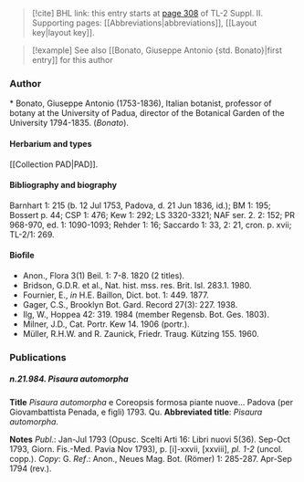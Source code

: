 > [!cite] BHL link: this entry starts at [page 308](https://www.biodiversitylibrary.org/item/103859#page/318/mode/1up) of TL-2 Suppl. II.
> Supporting pages: [[Abbreviations|abbreviations]], [[Layout key|layout key]].

> [!example] See also [[Bonato, Giuseppe Antonio {std. Bonato}|first entry]] for this author

### Author

\* Bonato, Giuseppe Antonio (1753-1836), Italian botanist, professor of botany at the University of Padua, director of the Botanical Garden of the University 1794-1835. (*Bonato*).

#### Herbarium and types

[[Collection PAD|PAD]].

#### Bibliography and biography

Barnhart 1: 215 (b. 12 Jul 1753, Padova, d. 21 Jun 1836, id.); BM 1: 195; Bossert p. 44; CSP 1: 476; Kew 1: 292; LS 3320-3321; NAF ser. 2. 2: 152; PR 968-970, ed. 1: 1090-1093; Rehder 1: 16; Saccardo 1: 33, 2: 21, cron. p. xvii; TL-2/1: 269.

#### Biofile

- Anon., Flora 3(1) Beil. 1: 7-8. 1820 (2 titles).
- Bridson, G.D.R. et al., Nat. hist. mss. res. Brit. Isl. 283.1. 1980.
- Fournier, E., *in* H.E. Baillon, Dict. bot. 1: 449. 1877.
- Gager, C.S., Brooklyn Bot. Gard. Record 27(3): 227. 1938.
- Ilg, W., Hoppea 42: 319. 1984 (member Regensb. Bot. Ges. 1803).
- Milner, J.D., Cat. Portr. Kew 14. 1906 (portr.).
- Müller, R.H.W. and R. Zaunick, Friedr. Traug. Kützing 155. 1960.

### Publications

##### n.21.984. Pisaura automorpha

**Title**
*Pisaura automorpha* e Coreopsis formosa piante nuove... Padova (per Giovambattista Penada, e figli) 1793. Qu.
**Abbreviated title**: *Pisaura automorpha*.

**Notes**
*Publ*.: Jan-Jul 1793 (Opusc. Scelti Arti 16: Libri nuovi 5(36). Sep-Oct 1793, Giorn. Fis.-Med. Pavia Nov 1793), p. \[i\]-xxvii, \[xxviii\], *pl. 1-2* (uncol. copp.). *Copy*: G.
*Ref*.: Anon., Neues Mag. Bot. (Römer) 1: 285-287. Apr-Sep 1794 (rev.).

